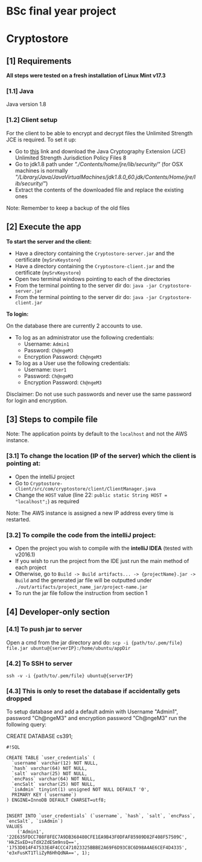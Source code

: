 # BSc final year project #
# Cryptostore #
## [1] Requirements ##
**All steps were tested on a fresh installation of Linux Mint v17.3**

### [1.1] Java ###
Java version 1.8

### [1.2] Client setup ###
For the client to be able to encrypt and decrypt files the Unlimited Strength JCE is required. To set it up:

* Go to [this](http://www.oracle.com/technetwork/java/javase/downloads/jce8-download-2133166.html) link and download the Java Cryptography Extension (JCE) Unlimited Strength Jurisdiction Policy Files 8
* Go to jdk1.8 path under *"./Contents/home/jre/lib/security/"* (for OSX machines is normally *"/Library/Java/JavaVirtualMachines/jdk1.8.0_60.jdk/Contents/Home/jre/lib/security/"*)
* Extract the contents of the downloaded file and replace the existing ones 

Note: Remember to keep a backup of the old files

## [2] Execute the app ##
**To start the server and the client:**

* Have a directory containing the `Cryptostore-server.jar` and the certificate (`mySrvKeystore`)
* Have a directory containing the `Cryptostore-client.jar` and the certificate (`mySrvKeystore`)
* Open two terminal windows pointing to each of the directories
* From the terminal pointing to the server dir do: `java -jar Cryptostore-server.jar`
* From the terminal pointing to the server dir do: `java -jar Cryptostore-client.jar`

**To login:**

On the database there are currently 2 accounts to use.

* To log as an administrator use the following credentials:
	* Username: `Admin1`
	* Password: `Ch@ngeM3`
	* Encryption Password: `Ch@ngeM3`
* To log as a User use the following credentials:
	* Username: `User1`
	* Password: `Ch@ngeM3`
	* Encryption Password: `Ch@ngeM3`

Disclaimer: Do not use such passwords and never use the same password for login and encryption.


## [3] Steps to compile file ##
Note: The application points by default to the `localhost` and not the AWS instance.

### [3.1] To change the location (IP of the server) which the client is pointing at: ###

* Open the intelliJ project
* Go to `Cryptostore-client/src/com/cryptostore/client/ClientManager.java`
* Change the `HOST` value (line 22: `public static String HOST = "localhost";`) as required

Note: The AWS instance is assigned a new IP address every time is restarted.

### [3.2] To compile the code from the intelliJ project: ###

* Open the project you wish to compile with the **intelliJ IDEA** (tested with v2016.1)
* If you wish to run the project from the IDE just run the main method of each project
* Otherwise, go to `Build -> Build artifacts... -> {projectName}.jar -> Build` and the generated jar file will be outputted under `./out/artifacts/project_name_jar/project-name.jar`
* To run the jar file follow the instruction from section 1


## [4] Developer-only section ##

### [4.1] To push jar to server ###
Open a cmd from the jar directory and do:
`scp -i {path/to/.pem/file} file.jar ubuntu@{serverIP}:/home/ubuntu/appDir`

### [4.2] To SSH to server ###
`ssh -v -i {path/to/.pem/file} ubuntu@{serverIP}`

### [4.3] This is only to reset the database if accidentally gets dropped ###
To setup database and add a default admin with Username "Admin1", password "Ch@ngeM3" and encryption password "Ch@ngeM3" run the following query:

CREATE DATABASE cs391;


```
#!SQL

CREATE TABLE `user_credentials` (
  `username` varchar(12) NOT NULL,
  `hash` varchar(64) NOT NULL,
  `salt` varchar(25) NOT NULL,
  `encPass` varchar(64) NOT NULL,
  `encSalt` varchar(25) NOT NULL,
  `isAdmin` tinyint(1) unsigned NOT NULL DEFAULT '0',
  PRIMARY KEY (`username`)
) ENGINE=InnoDB DEFAULT CHARSET=utf8;


INSERT INTO `user_credentials` (`username`, `hash`, `salt`, `encPass`, `encSalt`, `isAdmin`)
VALUES
	('Admin1', '22E635FDCC708F8FEC7A9DB368480CFE1EA9B43F0DFAF85989D82F408F57509C', 'HkZSxED+uTdX2ZdESm9nsQ==', '1753D014F47533E4F4CCC471023325BBBE2A69F6D93C8C6D98A4AE6CEF4D4335', 'e3xFusKT1TliZyR6HhQdNA==', 1);
```
